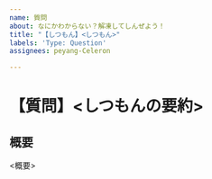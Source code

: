 ```yaml
---
name: 質問
about: なにかわからない？解凍してしんぜよう！
title: "【しつもん】<しつもん>"
labels: 'Type: Question'
assignees: peyang-Celeron

---
```


# 【質問】<しつもんの要約>

## 概要

<概要>

